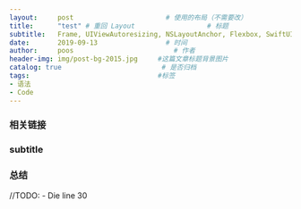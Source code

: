 ```yaml
---
layout:     post                       # 使用的布局（不需要改）
title:      "test" # 重回 Layout                  # 标题
subtitle:   Frame, UIViewAutoresizing, NSLayoutAnchor, Flexbox, SwiftUI, FlutterUI, VFL            #副标题
date:       2019-09-13                 # 时间
author:     poos                         # 作者
header-img: img/post-bg-2015.jpg     #这篇文章标题背景图片
catalog: true                         # 是否归档
tags:                                #标签
- 语法
- Code
---
```


### 相关链接

### subtitle

### 总结


//TODO: - Die line 30
